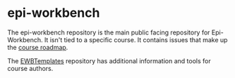 # epi-workbench
The epi-workbench repository is the main public facing repository for Epi-Workbench. It isn't tied to a specific course. It contains issues that make up the [course roadmap](https://github.com/orgs/epi-workbench/projects/5).

The [EWBTemplates](https://github.com/epi-workbench/EWBTemplates) repository has additional information and tools for course authors.
